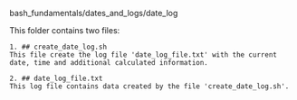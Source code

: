 bash_fundamentals/dates_and_logs/date_log

This folder contains two files:

    1. ## create_date_log.sh 
    This file create the log file 'date_log_file.txt' with the current date, time and additional calculated information.

    2. ## date_log_file.txt
    This log file contains data created by the file 'create_date_log.sh'.



